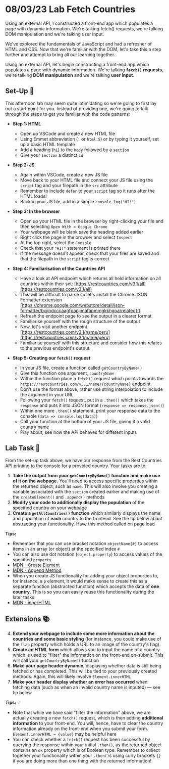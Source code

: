 # 08/03/23 Lab Fetch Countries

Using an external API, I constructed a front-end app which populates a page with dynamic information. We're talking fetch() requests, we're talking DOM manipulation and we're talking user input.

We've explored the fundamentals of JavaScript and had a refresher of HTML and CSS. Now that we're familiar with the DOM, let's take this a step further and attempt to bring all our learning together.

Using an external API, let's begin constructing a front-end app which populates a page with dynamic information. We're talking **`fetch()` requests**, we're talking **DOM manipulation** and we're talking **user input**.

## Set-Up 🎯

This afternoon lab may seem quite intimidating so we're going to first lay out a start point for you. Instead of providing one, we're going to talk through the steps to get you familiar with the code patterns:

- **Step 1: HTML**

  - Open up VSCode and create a new HTML file
  - Using Emmet abbreviation (`!` or `html:5`) or by typing it yourself, set up a basic HTML template
  - Add a heading (`h1`) to the `body` followed by a `section`
  - Give your `section` a distinct `id`

- **Step 2: JS**

  - Again within VSCode, create a new JS file
  - Move back to your HTML file and connect your JS file using the `script` tag and your filepath in the `src` attribute
  - Remember to include `defer` to your `script` tag so it runs after the HTML loads!
  - Back in your JS file, add in a simple `console.log("HI!")`

- **Step 3: In the browser**

  - Open up your HTML file in the browser by right-clicking your file and then selecting `Open With > Google Chrome`
  - Your webpage will be blank save the heading added earlier
  - Right click the page in the browser and select `Inspect`
  - At the top right, select the `Console`
  - Check that your `"HI!"` statement is printed there
  - If the message doesn't appear, check that your files are saved and that the filepath in the `script` tag is correct

- **Step 4: Familiarisation of the Countries API**

  - Have a look at API endpoint which returns all held information on all countries within their set: [https://restcountries.com/v3.1/all](https://restcountries.com/v3.1/all)
  - This will be difficult to parse so let's install the Chrome JSON Formatter extension [https://chrome.google.com/webstore/detail/json-formatter/bcjindcccaagfpapjjmafapmmgkkhgoa/related]()
  - Refresh the endpoint page to see the output in a clearer format
  - Familiarise yourself with the rough structure of the output
  - Now, let's visit another endpoint [https://restcountries.com/v3.1/name/peru](https://restcountries.com/v3.1/name/peru)
  - Familiarise yourself with this structure and consider how this relates to the previous endpoint's output

- **Step 5: Creating our `fetch()` request**
  - In your JS file, create a function called `getCountryByName()`
  - Give this function one argument, `countryName`
  - Within the function place a `fetch()` request which points towards the `https://restcountries.com/v3.1/name/{countryName}` endpoint
  - Don't use the format above, rather use string interpolation to include the argument in your URL
  - Following your `fetch()` request, put in a `.then()` which takes the `response` and puts it into JSON format (`response => response.json()`)
  - Within one more `.then()` statement, print your response data to the console (`data => console.log(data)`)
  - Call your function at the bottom of your JS file, giving it a valid country name
  - Play about, see how the API behaves for diffetent inputs

## Lab Task 🔬

From the set-up task above, we have our response from the Rest Countries API printing to the console for a provided country. Your tasks are to:

1. **Take the output from your `getCountryByName()` function and make use of it on the webpage.** You'll need to access specific properties within the returned object, such as `name`. This will also involve you creating a variable associated with the `section` created earlier and making use of the `createElement()` and `.append()` methods
2. **Modify your code to additionally display the population** of the specified country on your webpage
3. **Create a `getAllCountries()` function** which similarly displays the name and population of **each** country to the frontend. See the tip below about abstracting your functionality. Have this method called on page load

**Tips:**

- Remember that you can use bracket notation `objectName[#]` to access items in an array (or object) at the specified index `#`
- You can also use dot notation (`object.property`) to access values of the specified `property`
- [MDN - Create Element](https://developer.mozilla.org/en-US/docs/Web/API/Document/createElement)
- [MDN - Append Method](https://developer.mozilla.org/en-US/docs/Web/API/Element/append)
- When you create JS functionality for adding your object properties to, for instance, a `p` element, it would make sense to create this as a separate function (abstracted function) which accepts the data of **one country**. This is so you can easily reuse this functionality during the later tasks
- [MDN - innerHTML](https://developer.mozilla.org/en-US/docs/Web/API/Element/innerHTML)

## Extensions 📚

4. **Extend your webpage to include some more information about the countries and some basic styling** (for instance, you could make use of the `flag` property which holds a URL to an image of the country's flag).
5. **Create an HTML form** which allows you to input the name of a country which is used to "filter" the information on the front-end on-submit. This will call your `getCountryByName()` function
6. **Make your page header dynamic**, displaying whether data is still being fetched or has completed. This will be tied to your previously created methods. Again, this will likely involve `Element.innerHTML`
7. **Make your header display whether an error has occurred** when fetching data (such as when an invalid country name is inputed) — see tip below


**Tips:** 💡

- Note that while we have said "filter the information" above, we are actually creating a new `fetch()` request, which is then adding **additional information** to your front-end. You will, hence, have to clear the country information already on the front-end when you submit your form. `Element.innerHTML = {value}` may be helpful here
- You can check whether a `fetch()` request has been successful by querying the response within your initial `.then()`, as the returned object contains an `ok` property which is of Boolean type. Remember to collect together your functionality within your `.then()`s using curly brackets `{}` if you are doing more than one thing with the returned information!
